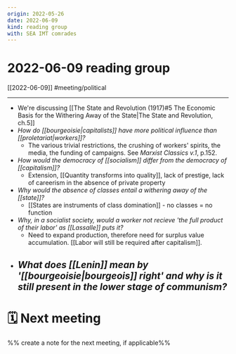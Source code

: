 ```yaml
---
origin: 2022-05-26
date: 2022-06-09
kind: reading group
with: SEA IMT comrades
---
```

# 2022-06-09 reading group
[[2022-06-09]]
#meeting/political 

---
- We're discussing [[The State and Revolution (1917)#5 The Economic Basis for the Withering Away of the State|The State and Revolution, ch.5]]
- *How do [[bourgeoisie|capitalists]] have more political influence than [[proletariat|workers]]?*
	- The various trivial restrictions, the crushing of workers' spirits, the media, the funding of campaigns. See *Marxist Classics v.1*, p.152. 
- *How would the democracy of [[socialism]] differ from the democracy of [[capitalism]]?*
	- Extension, [[Quantity transforms into quality]], lack of prestige, lack of careerism in the absence of private property
- *Why would the absence of classes entail a withering away of the [[state]]?*
	- [[States are instruments of class domination]] - no classes = no function
- *Why, in a socialist society, would a worker not recieve 'the full product of their labor' as [[Lassalle]] puts it?*
	- Need to expand production, therefore need for surplus value accumulation. [[Labor will still be required after capitalism]]. 
- *What does [[Lenin]] mean by '[[bourgeoisie|bourgeois]] right' and why is it still present in the lower stage of communism?*
	- 

# 🗓 Next meeting
%% create a note for the next meeting, if applicable%%